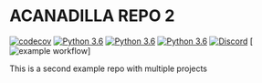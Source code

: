 # ACANADILLA REPO 2
[![codecov](https://codecov.io/gh/acanadil/testing-2/graph/badge.svg?token=MWKQAIMYS3)](https://codecov.io/gh/acanadil/testing-2)
[![Python 3.6](https://img.shields.io/badge/python-3.9-blue.svg)](https://www.python.org/downloads/release/python-360/)
[![Python 3.6](https://img.shields.io/badge/python-3.10-blue.svg)](https://www.python.org/downloads/release/python-360/)
[![Python 3.6](https://img.shields.io/badge/python-3.11-blue.svg)](https://www.python.org/downloads/release/python-360/)
[![Discord](https://img.shields.io/badge/Discord-%235865F2.svg?style=for-the-badge&logo=discord&logoColor=white)](https://discord.gg/BC8xnbXq)
[![example workflow](https://github.com/acanadil/testing-2/actions/workflows/calculator-package.yml/badge.svg?event=push)]

This is a second example repo with multiple projects
